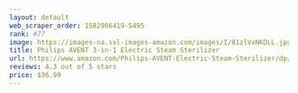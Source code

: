 ```yaml
---
layout: default 
﻿web_scraper_order: 1582906419-5495
rank: #77
image: https://images-na.ssl-images-amazon.com/images/I/81zlVxNKDLL.jpg
title: Philips AVENT 3-in-1 Electric Steam Sterilizer
url: https://www.amazon.com/Philips-AVENT-Electric-Steam-Sterilizer/dp/B0057ECYS0/ref=zg_mw_baby-products_77?_encoding=UTF8&psc=1&refRID=DDWM5Y6YAF3RS98T1NAA
reviews: 4.3 out of 5 stars
price: $36.99 
---
```

